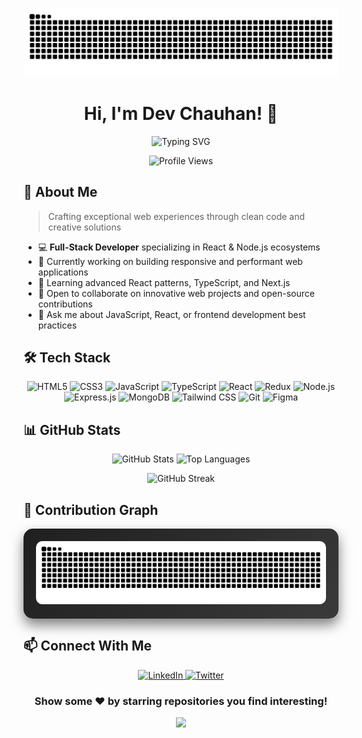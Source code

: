 ![GitHub Contribution Snake](https://raw.githubusercontent.com/devdii/devdii/output/github-contribution-grid-snake-dark.svg)



<h1 align="center">Hi, I'm Dev Chauhan! 👋</h1>

<p align="center">
  <img src="https://readme-typing-svg.herokuapp.com?font=Fira+Code&duration=3000&pause=1000&color=F75C7E&center=true&vCenter=true&width=435&lines=Full-Stack+Developer;React+Enthusiast;JavaScript+Wizard;UI%2FUX+Passionate" alt="Typing SVG" />
</p>

<div align="center">
  <img src="https://komarev.com/ghpvc/?username=devdii&style=flat-square&color=F75C7E" alt="Profile Views"/>
</div>

## 🚀 About Me

> Crafting exceptional web experiences through clean code and creative solutions

- 💻 **Full-Stack Developer** specializing in React & Node.js ecosystems
- 🔭 Currently working on building responsive and performant web applications
- 🌱 Learning advanced React patterns, TypeScript, and Next.js
- 👯 Open to collaborate on innovative web projects and open-source contributions
- 💬 Ask me about JavaScript, React, or frontend development best practices

## 🛠️ Tech Stack

<p align="center">
  <img src="https://img.shields.io/badge/HTML5-E34F26?style=for-the-badge&logo=html5&logoColor=white" alt="HTML5" />
  <img src="https://img.shields.io/badge/CSS3-1572B6?style=for-the-badge&logo=css3&logoColor=white" alt="CSS3" />
  <img src="https://img.shields.io/badge/JavaScript-F7DF1E?style=for-the-badge&logo=javascript&logoColor=black" alt="JavaScript" />
  <img src="https://img.shields.io/badge/TypeScript-007ACC?style=for-the-badge&logo=typescript&logoColor=white" alt="TypeScript" />
  <img src="https://img.shields.io/badge/React-20232A?style=for-the-badge&logo=react&logoColor=61DAFB" alt="React" />
  <img src="https://img.shields.io/badge/Redux-593D88?style=for-the-badge&logo=redux&logoColor=white" alt="Redux" />
  <img src="https://img.shields.io/badge/Node.js-339933?style=for-the-badge&logo=nodedotjs&logoColor=white" alt="Node.js" />
  <img src="https://img.shields.io/badge/Express.js-000000?style=for-the-badge&logo=express&logoColor=white" alt="Express.js" />
  <img src="https://img.shields.io/badge/MongoDB-4EA94B?style=for-the-badge&logo=mongodb&logoColor=white" alt="MongoDB" />
  <img src="https://img.shields.io/badge/Tailwind_CSS-38B2AC?style=for-the-badge&logo=tailwind-css&logoColor=white" alt="Tailwind CSS" />
  <img src="https://img.shields.io/badge/Git-F05032?style=for-the-badge&logo=git&logoColor=white" alt="Git" />
  <img src="https://img.shields.io/badge/Figma-F24E1E?style=for-the-badge&logo=figma&logoColor=white" alt="Figma" />
</p>

## 📊 GitHub Stats

<div align="center">
  <img src="https://github-readme-stats.vercel.app/api?username=devdii&show_icons=true&theme=radical&count_private=true" alt="GitHub Stats" height="170" />
  <img src="https://github-readme-stats.vercel.app/api/top-langs/?username=devdii&layout=compact&theme=radical" alt="Top Languages" height="170" />
</div>

<p align="center">
  <img src="https://github-readme-streak-stats.herokuapp.com?user=devdii&theme=radical" alt="GitHub Streak" />
</p>

## 🐍 Contribution Graph

<div align="center" style="position: relative; padding: 20px; background: linear-gradient(135deg, #1f1f1f, #3a3a3a); border-radius: 15px; box-shadow: 0 10px 20px rgba(0, 0, 0, 0.5);">
  <img src="https://github.com/devdii/devdii/blob/output/github-contribution-grid-snake-dark.svg" alt="Snake Animation" style="max-width: 100%; height: auto; border-radius: 10px; transition: transform 0.3s, box-shadow 0.3s;" onmouseover="this.style.transform='scale(1.05)'; this.style.boxShadow='0 15px 30px rgba(0, 0, 0, 0.7)';" onmouseout="this.style.transform='scale(1)'; this.style.boxShadow='0 10px 20px rgba(0, 0, 0, 0.5)';" />
</div>

## 📫 Connect With Me

<p align="center">
  <a href="https://linkedin.com/in/dev-chauhan-52b2a4260" target="_blank">
    <img src="https://img.shields.io/badge/LinkedIn-0077B5?style=for-the-badge&logo=linkedin&logoColor=white" alt="LinkedIn" />
  </a>
  <a href="https://twitter.com/devtweets" target="_blank">
    <img src="https://img.shields.io/badge/Twitter-1DA1F2?style=for-the-badge&logo=twitter&logoColor=white" alt="Twitter" />
  </a>
</p>

<div align="center">
  
  ### Show some ❤️ by starring repositories you find interesting!
  
</div>

<p align="center">
  <img src="https://capsule-render.vercel.app/api?type=waving&color=gradient&height=100&section=footer" />
</p>
